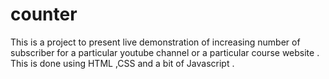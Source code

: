 # counter
This is a project to present live demonstration of increasing number of subscriber for a particular youtube channel or a particular course website . This is done using HTML ,CSS and a bit of Javascript . 
